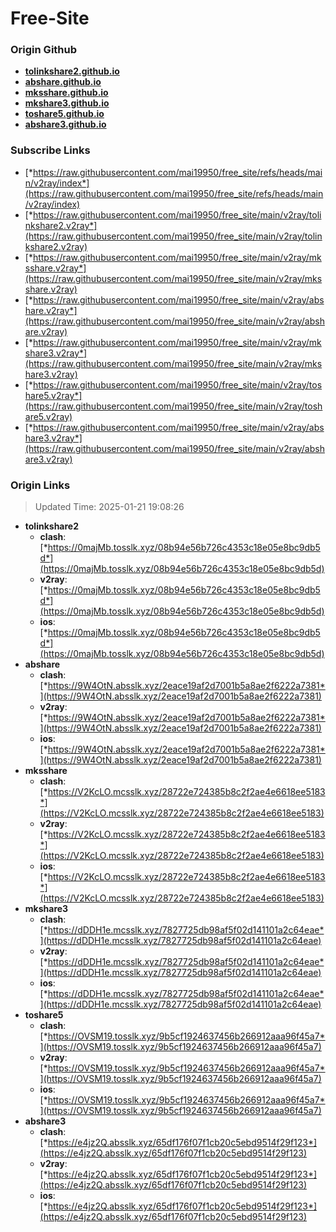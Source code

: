 # Free-Site

### Origin Github

- [**tolinkshare2.github.io**](https://github.com/tolinkshare2/tolinkshare2.github.io)
- [**abshare.github.io**](https://github.com/abshare/abshare.github.io)
- [**mksshare.github.io**](https://github.com/mksshare/mksshare.github.io)
- [**mkshare3.github.io**](https://github.com/mkshare3/mkshare3.github.io)
- [**toshare5.github.io**](https://github.com/toshare5/toshare5.github.io)
- [**abshare3.github.io**](https://github.com/abshare3/abshare3.github.io)

### Subscribe Links

- [*https://raw.githubusercontent.com/mai19950/free_site/refs/heads/main/v2ray/index*](https://raw.githubusercontent.com/mai19950/free_site/refs/heads/main/v2ray/index)
- [*https://raw.githubusercontent.com/mai19950/free_site/main/v2ray/tolinkshare2.v2ray*](https://raw.githubusercontent.com/mai19950/free_site/main/v2ray/tolinkshare2.v2ray)
- [*https://raw.githubusercontent.com/mai19950/free_site/main/v2ray/mksshare.v2ray*](https://raw.githubusercontent.com/mai19950/free_site/main/v2ray/mksshare.v2ray)
- [*https://raw.githubusercontent.com/mai19950/free_site/main/v2ray/abshare.v2ray*](https://raw.githubusercontent.com/mai19950/free_site/main/v2ray/abshare.v2ray)
- [*https://raw.githubusercontent.com/mai19950/free_site/main/v2ray/mkshare3.v2ray*](https://raw.githubusercontent.com/mai19950/free_site/main/v2ray/mkshare3.v2ray)
- [*https://raw.githubusercontent.com/mai19950/free_site/main/v2ray/toshare5.v2ray*](https://raw.githubusercontent.com/mai19950/free_site/main/v2ray/toshare5.v2ray)
- [*https://raw.githubusercontent.com/mai19950/free_site/main/v2ray/abshare3.v2ray*](https://raw.githubusercontent.com/mai19950/free_site/main/v2ray/abshare3.v2ray)

### Origin Links

> Updated Time: 2025-01-21 19:08:26

- **tolinkshare2**
  - **clash**: [*https://0majMb.tosslk.xyz/08b94e56b726c4353c18e05e8bc9db5d*](https://0majMb.tosslk.xyz/08b94e56b726c4353c18e05e8bc9db5d)
  - **v2ray**: [*https://0majMb.tosslk.xyz/08b94e56b726c4353c18e05e8bc9db5d*](https://0majMb.tosslk.xyz/08b94e56b726c4353c18e05e8bc9db5d)
  - **ios**: [*https://0majMb.tosslk.xyz/08b94e56b726c4353c18e05e8bc9db5d*](https://0majMb.tosslk.xyz/08b94e56b726c4353c18e05e8bc9db5d)
- **abshare**
  - **clash**: [*https://9W4OtN.absslk.xyz/2eace19af2d7001b5a8ae2f6222a7381*](https://9W4OtN.absslk.xyz/2eace19af2d7001b5a8ae2f6222a7381)
  - **v2ray**: [*https://9W4OtN.absslk.xyz/2eace19af2d7001b5a8ae2f6222a7381*](https://9W4OtN.absslk.xyz/2eace19af2d7001b5a8ae2f6222a7381)
  - **ios**: [*https://9W4OtN.absslk.xyz/2eace19af2d7001b5a8ae2f6222a7381*](https://9W4OtN.absslk.xyz/2eace19af2d7001b5a8ae2f6222a7381)
- **mksshare**
  - **clash**: [*https://V2KcLO.mcsslk.xyz/28722e724385b8c2f2ae4e6618ee5183*](https://V2KcLO.mcsslk.xyz/28722e724385b8c2f2ae4e6618ee5183)
  - **v2ray**: [*https://V2KcLO.mcsslk.xyz/28722e724385b8c2f2ae4e6618ee5183*](https://V2KcLO.mcsslk.xyz/28722e724385b8c2f2ae4e6618ee5183)
  - **ios**: [*https://V2KcLO.mcsslk.xyz/28722e724385b8c2f2ae4e6618ee5183*](https://V2KcLO.mcsslk.xyz/28722e724385b8c2f2ae4e6618ee5183)
- **mkshare3**
  - **clash**: [*https://dDDH1e.mcsslk.xyz/7827725db98af5f02d141101a2c64eae*](https://dDDH1e.mcsslk.xyz/7827725db98af5f02d141101a2c64eae)
  - **v2ray**: [*https://dDDH1e.mcsslk.xyz/7827725db98af5f02d141101a2c64eae*](https://dDDH1e.mcsslk.xyz/7827725db98af5f02d141101a2c64eae)
  - **ios**: [*https://dDDH1e.mcsslk.xyz/7827725db98af5f02d141101a2c64eae*](https://dDDH1e.mcsslk.xyz/7827725db98af5f02d141101a2c64eae)
- **toshare5**
  - **clash**: [*https://OVSM19.tosslk.xyz/9b5cf1924637456b266912aaa96f45a7*](https://OVSM19.tosslk.xyz/9b5cf1924637456b266912aaa96f45a7)
  - **v2ray**: [*https://OVSM19.tosslk.xyz/9b5cf1924637456b266912aaa96f45a7*](https://OVSM19.tosslk.xyz/9b5cf1924637456b266912aaa96f45a7)
  - **ios**: [*https://OVSM19.tosslk.xyz/9b5cf1924637456b266912aaa96f45a7*](https://OVSM19.tosslk.xyz/9b5cf1924637456b266912aaa96f45a7)
- **abshare3**
  - **clash**: [*https://e4jz2Q.absslk.xyz/65df176f07f1cb20c5ebd9514f29f123*](https://e4jz2Q.absslk.xyz/65df176f07f1cb20c5ebd9514f29f123)
  - **v2ray**: [*https://e4jz2Q.absslk.xyz/65df176f07f1cb20c5ebd9514f29f123*](https://e4jz2Q.absslk.xyz/65df176f07f1cb20c5ebd9514f29f123)
  - **ios**: [*https://e4jz2Q.absslk.xyz/65df176f07f1cb20c5ebd9514f29f123*](https://e4jz2Q.absslk.xyz/65df176f07f1cb20c5ebd9514f29f123)
